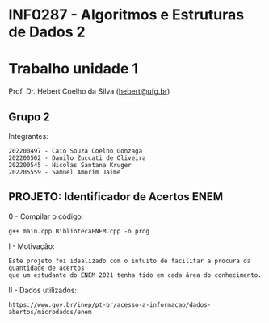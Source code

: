 # INF0287 - Algoritmos e Estruturas de Dados 2
# Trabalho unidade 1

Prof. Dr. Hebert Coelho da Silva (hebert@ufg.br)

## Grupo 2
Integrantes:
 
    202200497 - Caio Souza Coelho Gonzaga
    202200502 - Danilo Zuccati de Oliveira
    202200545 - Nicolas Santana Kruger
    202205559 - Samuel Amorim Jaime

## PROJETO: Identificador de Acertos ENEM

0 - Compilar o código:

    g++ main.cpp BibliotecaENEM.cpp -o prog
    
I - Motivação:
 
    Este projeto foi idealizado com o intuito de facilitar a procura da quantidade de acertos
    que um estudante do ENEM 2021 tenha tido em cada área do conhecimento.
    
II - Dados utilizados:

    https://www.gov.br/inep/pt-br/acesso-a-informacao/dados-abertos/microdados/enem

